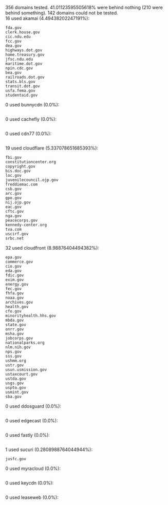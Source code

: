 356 domains tested. 41.01123595505618% were behind nothing (210 were behind something). 142 domains could not be tested.<br>
16 used akamai (4.49438202247191%):
```
fda.gov
clerk.house.gov
cic.ndu.edu
fcc.gov
dea.gov
highways.dot.gov
home.treasury.gov
jfsc.ndu.edu
maritime.dot.gov
npin.cdc.gov
bea.gov
railroads.dot.gov
stats.bls.gov
transit.dot.gov
usfa.fema.gov
studentaid.gov
```

0 used bunnycdn (0.0%):
```

```

0 used cachefly (0.0%):
```

```

0 used cdn77 (0.0%):
```

```

19 used cloudflare (5.337078651685393%):
```
fbi.gov
constitutioncenter.org
copyright.gov
bis.doc.gov
loc.gov
juvenilecouncil.ojp.gov
freddiemac.com
csb.gov
arc.gov
gpo.gov
nij.ojp.gov
eac.gov
cftc.gov
nga.gov
peacecorps.gov
kennedy-center.org
tva.com
uscirf.gov
srbc.net
```

32 used cloudfront (8.98876404494382%):
```
epa.gov
commerce.gov
cio.gov
eda.gov
fdic.gov
exim.gov
energy.gov
fec.gov
fhfa.gov
noaa.gov
archives.gov
health.gov
cfo.gov
minorityhealth.hhs.gov
mbda.gov
state.gov
onrr.gov
msha.gov
jobcorps.gov
nationalparks.org
nlm.nih.gov
nps.gov
sss.gov
ushmm.org
ustr.gov
usun.usmission.gov
ustaxcourt.gov
ustda.gov
usgs.gov
uspto.gov
usmint.gov
sba.gov
```

0 used ddosguard (0.0%):
```

```

0 used edgecast (0.0%):
```

```

0 used fastly (0.0%):
```

```

1 used sucuri (0.2808988764044944%):
```
jusfc.gov
```

0 used myracloud (0.0%):
```

```

0 used keycdn (0.0%):
```

```

0 used leaseweb (0.0%):
```

```
